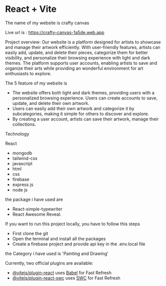 # React + Vite

The name of my website is crafty canvas 

Live url is : https://crafty-canvas-1a5de.web.app

Project overview: Our website is a platform designed for artists to showcase and manage their artwork efficiently. With user-friendly features, artists can easily add, update, and delete their pieces, categorize them for better visibility, and personalize their browsing experience with light and dark themes. The platform supports user accounts, enabling artists to save and organize their arts while providing an wonderful environment for art enthusiasts to explore.

The 5 feature of my website is 
 - The website offers both light and dark themes, providing users with a personalized browsing experience. Users can create accounts to save, update, and delete their own artwork.
 - Users can easily add their own artwork and categorize it by subcategories, making it simple for others to discover and explore.
 - By creating a user account, artists can save their artwork, manage their collections.

Technology

React
- mongodb
- tailwind-css
- javascript
- html
- css
- firebase
- express js
- node js


 the package i have used are
 - React-simple-typewriter
 - React Awesome Reveal.

If you want to run this project locally, you have to follow this steps

- First clone the git
- Open the terminal and install all the packages
- Create a firebase project and provide api key in the .env.local file

the Category i have used is 'Painting and Drawing'












Currently, two official plugins are available:

- [@vitejs/plugin-react](https://github.com/vitejs/vite-plugin-react/blob/main/packages/plugin-react/README.md) uses [Babel](https://babeljs.io/) for Fast Refresh
- [@vitejs/plugin-react-swc](https://github.com/vitejs/vite-plugin-react-swc) uses [SWC](https://swc.rs/) for Fast Refresh
